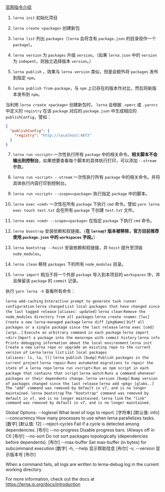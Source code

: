 [官网指令介绍](https://lerna.js.org/docs/api-reference/commands)

1. `lerna init` 初始化项目

2. `lerna create <package>` 创建新包

3. `lerna list` 列出 `packages`（`lerna` 会将含有 `package.json` 的目录视作一个 `package`）。

4. `lerna version` 为 `packages` 升级 `version`。（如果 `lerna.json` 中的 `version` 为 `indepent`，则独立选择版本 `version`。）

5. `lerna publish` ，效果与 `lerna version` 类似，但是会额外将 `packages` 发布到指定 `npm`。

6. `lerna publish from-package`，与 `npm` 上已存在的版本作对比，然后将新版本发布到 `npm`。

当利用 `lerna create <package>` 创建新包时， `lerna` 会根据 `.npmrc` 或 `.yarnrc` 中定义的 `registry` 在该 `package` 对应的 `package.json` 中生成相应的 `publishConfig`，譬如：

```json
{
  "publishConfig": {
    "registry": "http://localhost:4873"
  }
}
```

7. `lerna run <script>` 一次性执行所有 `package` 中的相关命令。**相关脚本不会输出到控制台**，如果想要查看每个脚本的具体执行打印，可以添加 `--stream` 参数。

8. `lerna run <script> --stream` 一次性执行所有 `package` 中的相关命令。并将具体执行内容打印到控制台。

9.  `lerna run <script> --scope=<package>` 执行指定 `package` 中的脚本。

10. `lerna exec <cmd>` 一次性在所有 `package` 下执行 `cmd` 命令。譬如 `yarn lerna exec touch test.txt` 会在所有 `package` 下创建 `test.txt` 文件。

11. `lerna exec <cmd> --scope=<package>` 在指定 `package` 下执行 `cmd` 命令。

12. `lerna boostrap` 安装依赖和软链接。（**在 `lerna@7` 版本被移除，官方目前推荐使用 `package.json` 中的 `workspaces` 字段。**）

13. `lerna bootstrap --hoist` 安装依赖和软链接，并 `hoist` 提升至顶级 `node_modules`。

14. `lerna clean` 移除 `packages` 下的所有 `node_modules` 目录。

15. `lerna import` 相当于将一个外部 `package` 导入到本项目的 `workspaces` 中，并且保留该 `package` 的 `commit` 记录。


执行 `yarn lerna -h` 查看所有命令：

`lerna add-caching`          `Interactive prompt to generate task runner configuration`
`lerna changed`             `List local packages that have changed since the last tagged release`                            `[aliases: updated]`
`lerna clean`                `Remove the node_modules directory from all packages`
`lerna create <name> [loc]`  `Create a new lerna-managed package`
`lerna diff [pkgName]`       `Diff all packages or a single package since the last release`
`lerna exec [cmd] [args..]`  `Execute an arbitrary command in each package`
`lerna import <dir>`         `Import a package into the monorepo with commit history`
`lerna info`                 `Prints debugging information about the local environment`
`lerna init`                 `Create a new Lerna repo or upgrade an existing repo to the current version of Lerna`
`lerna list`                 `List local packages                                          [aliases: ls, la, ll]`
`lerna publish [bump]`       `Publish packages in the current project`
`lerna repair`               `Runs automated migrations to repair the state of a lerna repo`
`lerna run <script>`         `Run an npm script in each package that contains that script`
`lerna watch`                `Runs a command whenever packages or their dependents change.`
`lerna version [bump]`       `Bump version of packages changed since the last release`
`lerna add <pkg> [globs..]`  `The "add" command was removed by default in v7, and is no longer maintained.`
`lerna bootstrap`            `The "bootstrap" command was removed by default in v7, and is no longer maintained.`
`lerna link`                 `The "link" command was removed by default in v7, and is no longer maintained.`

Global Options:
--loglevel       What level of logs to report.                                                                    [字符串] [默认值: info]
--concurrency    How many processes to use when lerna parallelizes tasks.                                             [数字] [默认值: 12]
--reject-cycles  Fail if a cycle is detected among dependencies.                                                                   [布尔]
--no-progress    Disable progress bars. (Always off in CI)                                                                         [布尔]
--no-sort        Do not sort packages topologically (dependencies before dependents).                                              [布尔]
--max-buffer     Set max-buffer (in bytes) for subcommand execution                                                                [数字]
-h, --help           显示帮助信息                                                                                                      [布尔]
-v, --version        显示版本号                                                                                                        [布尔]

When a command fails, all logs are written to lerna-debug.log in the current working directory.

For more information, check out the docs at https://lerna.js.org/docs/introduction
